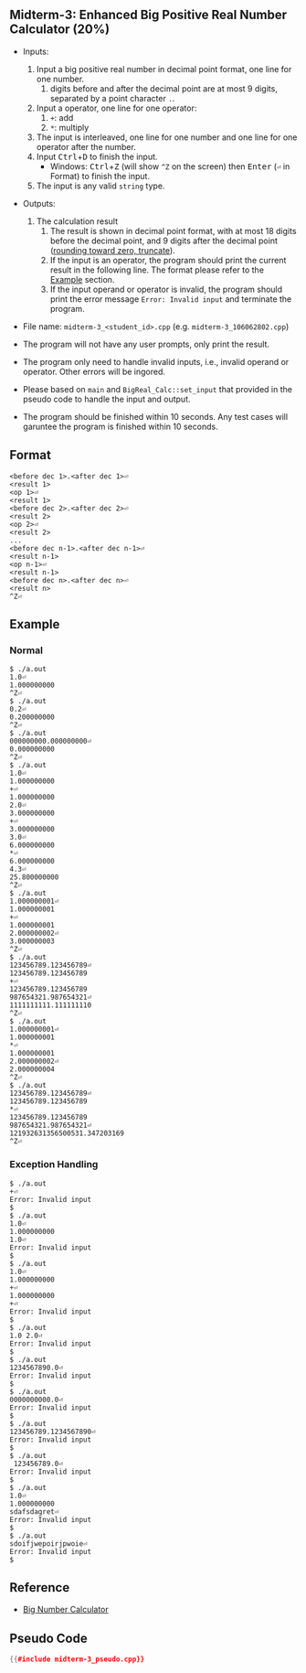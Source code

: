## Midterm-3: Enhanced Big Positive Real Number Calculator (20%)

* Inputs:
  1. Input a big positive real number in decimal point format, one line for one number.
     1. digits before and after the decimal point are at most 9 digits, separated by a point character `.`.
  2. Input a operator, one line for one operator:
     1. `+`: add
     2. `*`: multiply
  3. The input is interleaved, one line for one number and one line for one operator after the number.
  4. Input <kbd>Ctrl</kbd>+<kbd>D</kbd> to finish the input.
     * Windows: <kbd>Ctrl</kbd>+<kbd>Z</kbd> (will show `^Z` on the screen) then <kbd>Enter</kbd> (`⏎` in Format) to finish the input.
  5. The input is any valid `string` type.
* Outputs: 
  1. The calculation result
     1. The result is shown in decimal point format, with at most 18 digits before the decimal point, and 9 digits after the decimal point ([rounding toward zero, truncate](https://en.wikipedia.org/wiki/Rounding#Round_half_toward_zero)).
     2. If the input is an operator, the program should print the current result in the following line. The format please refer to the [Example](#example) section.
     3. If the input operand or operator is invalid, the program should print the error message `Error: Invalid input` and terminate the program.
* File name: `midterm-3_<student_id>.cpp` (e.g. `midterm-3_106062802.cpp`)

* The program will not have any user prompts, only print the result.
* The program only need to handle invalid inputs, i.e., invalid operand or operator. Other errors will be ingored.
* Please based on `main` and `BigReal_Calc::set_input` that provided in the pseudo code to handle the input and output.
* The program should be finished within 10 seconds. Any test cases will garuntee the program is finished within 10 seconds.

## Format

``` text
<before dec 1>.<after dec 1>⏎
<result 1>
<op 1>⏎
<result 1>
<before dec 2>.<after dec 2>⏎
<result 2>
<op 2>⏎
<result 2>
...
<before dec n-1>.<after dec n-1>⏎
<result n-1>
<op n-1>⏎
<result n-1>
<before dec n>.<after dec n>⏎
<result n>
^Z⏎
```

## Example

### Normal

```console
$ ./a.out
1.0⏎
1.000000000
^Z⏎
$ ./a.out
0.2⏎
0.200000000
^Z⏎
$ ./a.out
000000000.000000000⏎
0.000000000
^Z⏎
$ ./a.out
1.0⏎
1.000000000
+⏎
1.000000000
2.0⏎
3.000000000
+⏎
3.000000000
3.0⏎
6.000000000
*⏎
6.000000000
4.3⏎
25.800000000
^Z⏎
$ ./a.out
1.000000001⏎
1.000000001
+⏎
1.000000001
2.000000002⏎
3.000000003
^Z⏎
$ ./a.out
123456789.123456789⏎
123456789.123456789
+⏎
123456789.123456789
987654321.987654321⏎
1111111111.111111110
^Z⏎
$ ./a.out
1.000000001⏎
1.000000001
*⏎
1.000000001
2.000000002⏎
2.000000004
^Z⏎
$ ./a.out
123456789.123456789⏎
123456789.123456789
*⏎
123456789.123456789
987654321.987654321⏎
121932631356500531.347203169
^Z⏎
```

### Exception Handling
```console
$ ./a.out
+⏎
Error: Invalid input
$
$ ./a.out
1.0⏎
1.000000000
1.0⏎
Error: Invalid input
$
$ ./a.out
1.0⏎
1.000000000
+⏎
1.000000000
+⏎
Error: Invalid input
$
$ ./a.out
1.0 2.0⏎
Error: Invalid input
$
$ ./a.out
1234567890.0⏎
Error: Invalid input
$
$ ./a.out
0000000000.0⏎
Error: Invalid input
$
$ ./a.out
123456789.1234567890⏎
Error: Invalid input
$
$ ./a.out
 123456789.0⏎
Error: Invalid input
$
$ ./a.out
1.0⏎
1.000000000
sdafsdagret⏎
Error: Invalid input
$
$ ./a.out
sdoifjwepoirjpwoie⏎
Error: Invalid input
$
```

## Reference
* [Big Number Calculator](https://www.calculator.net/big-number-calculator.html)

## Pseudo Code

```c++
{{#include midterm-3_pseudo.cpp}}
```